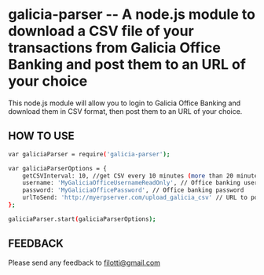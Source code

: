 galicia-parser -- A node.js module to download a CSV file of your transactions from Galicia Office Banking and post them to an URL of your choice
=================================================================================================================================================

This node.js module will allow you to login to Galicia Office Banking and download them in CSV format, then post them to an URL of your choice.

## HOW TO USE

```sh
var galiciaParser = require('galicia-parser');

var galiciaParserOptions = {
    getCSVInterval: 10, //get CSV every 10 minutes (more than 20 minutes will need to login for every request)
    username: 'MyGaliciaOfficeUsernameReadOnly', // Office banking username
    password: 'MyGaliciaOfficePassword', // Office banking password
    urlToSend: 'http://myerpserver.com/upload_galicia_csv' // URL to post the CSV as a file
};

galiciaParser.start(galiciaParserOptions);
```

## FEEDBACK

Please send any feedback to filotti@gmail.com